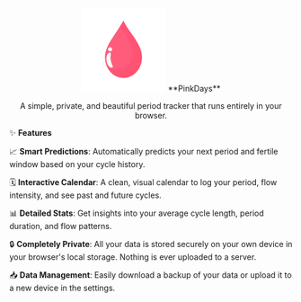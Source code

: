 
<p align="center">
<img src="pinkdays_transparentlogo.png" alt="PinkDays Logo" width="150"/> **PinkDays**
</p>

<p align="center">
A simple, private, and beautiful period tracker that runs entirely in your browser.
</p>

✨ **Features**

📈 **Smart Predictions**: Automatically predicts your next period and fertile window based on your cycle history.

🗓️ **Interactive Calendar**: A clean, visual calendar to log your period, flow intensity, and see past and future cycles.

📊 **Detailed Stats**: Get insights into your average cycle length, period duration, and flow patterns.

🔒 **Completely Private**: All your data is stored securely on your own device in your browser's local storage. Nothing is ever uploaded to a server.

📥 **Data Management**: Easily download a backup of your data or upload it to a new device in the settings.

